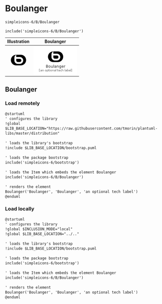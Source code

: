 # Boulanger


```text
simpleicons-6/B/Boulanger
```

```text
include('simpleicons-6/B/Boulanger')
```



| Illustration | Boulanger |
| :---: | :---: |
| ![illustration for Illustration](../../simpleicons-6/B/Boulanger.png) | ![illustration for Boulanger](../../simpleicons-6/B/Boulanger.Local.png) |




## Boulanger

### Load remotely
```plantuml
@startuml
' configures the library
!global $LIB_BASE_LOCATION="https://raw.githubusercontent.com/tmorin/plantuml-libs/master/distribution"

' loads the library's bootstrap
!include $LIB_BASE_LOCATION/bootstrap.puml

' loads the package bootstrap
include('simpleicons-6/bootstrap')

' loads the Item which embeds the element Boulanger
include('simpleicons-6/B/Boulanger')

' renders the element
Boulanger('Boulanger', 'Boulanger', 'an optional tech label')
@enduml
```

### Load locally
```plantuml
@startuml
' configures the library
!global $INCLUSION_MODE="local"
!global $LIB_BASE_LOCATION="../.."

' loads the library's bootstrap
!include $LIB_BASE_LOCATION/bootstrap.puml

' loads the package bootstrap
include('simpleicons-6/bootstrap')

' loads the Item which embeds the element Boulanger
include('simpleicons-6/B/Boulanger')

' renders the element
Boulanger('Boulanger', 'Boulanger', 'an optional tech label')
@enduml
```

